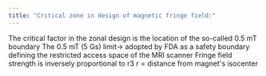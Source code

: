 ```yaml
---
title: "Critical zone in design of magnetic fringe field:"
---
```

The critical factor in the zonal design is the location of the so-called 0.5 mT boundary
The 0.5 mT (5 Gs) limit&#8594; adopted by FDA as a safety boundary defining the restricted access space of the MRI scanner
Fringe field strength is inversely proportional to r3 
r = distance from magnet's isocenter

